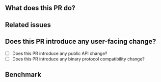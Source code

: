 <!--
**Thanks for contributing to Fory.**

**If this is your first time opening a PR on fory, you can refer to [CONTRIBUTING.md](https://github.com/apache/fory/blob/main/CONTRIBUTING.md).**

Contribution Checklist

    - The **Apache Fory** community has requirements on the naming of pr titles. You can also find instructions in [CONTRIBUTING.md](https://github.com/apache/fory/blob/main/CONTRIBUTING.md).

    - Fory has a strong focus on performance. If the PR you submit will have an impact on performance, please benchmark it first and provide the benchmark result here.
-->

## What does this PR do?

<!-- Describe the purpose of this PR. -->

## Related issues

<!--
Is there any related issue? Please attach here.

- #xxxx0
- #xxxx1
- #xxxx2
-->

## Does this PR introduce any user-facing change?

<!--
If any user-facing interface changes, please [open an issue](https://github.com/apache/fory/issues/new/choose) describing the need to do so and update the document if necessary.
-->

- [ ] Does this PR introduce any public API change?
- [ ] Does this PR introduce any binary protocol compatibility change?

## Benchmark

<!--
When the PR has an impact on performance (if you don't know whether the PR will have an impact on performance, you can submit the PR first, and if it will have impact on performance, the code reviewer will explain it), be sure to attach a benchmark data here.
-->
